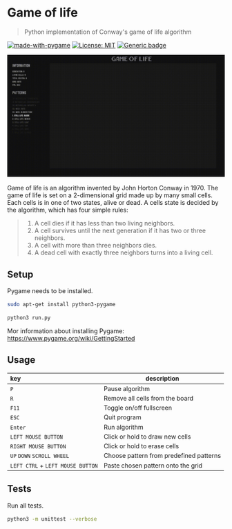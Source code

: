 # Game of life

> Python implementation of Conway's game of life algorithm

[![made-with-pygame](https://img.shields.io/badge/Made%20with-Pygame-green.svg)](https://www.pygame.org/)
[![License: MIT](https://img.shields.io/badge/License-MIT-blue.svg)](https://opensource.org/licenses/MIT)
[![Generic badge](https://img.shields.io/badge/code_style-black-black.svg)](https://github.com/psf/black)

![Demonstration of game of life](/data/demo.gif)

Game of life is an algorithm invented by John Horton Conway in 1970. The game of life is set on a 2-dimensional grid made up by many small cells. Each cells is in one of two states, alive or dead. A cells state is decided by the algorithm, which has four simple rules:

> 1. A cell dies if it has less than two living neighbors.
> 2. A cell survives until the next generation if it has two or three neighbors.
> 3. A cell with more than three neighbors dies.
> 4. A dead cell with exactly three neighbors turns into a living cell.

## Setup

Pygame needs to be installed.

```bash
sudo apt-get install python3-pygame
```
```bash
python3 run.py
```

Mor information about installing Pygame: https://www.pygame.org/wiki/GettingStarted

## Usage

| key | description |
|:-----|-------|
| `P`     | Pause algorithm |
| `R`     | Remove all cells from the board |
| `F11`   | Toggle on/off fullscreen |
| `ESC`   | Quit program |
| `Enter` | Run algorithm |
| `LEFT MOUSE BUTTON` | Click or hold to draw new cells |
| `RIGHT MOUSE BUTTON` | Click or hold to erase cells |
| `UP` `DOWN` `SCROLL WHEEL` | Choose pattern from predefined patterns |
| `LEFT CTRL` + `LEFT MOUSE BUTTON` | Paste chosen pattern onto the grid |

## Tests

Run all tests.

```bash
python3 -m unittest --verbose
```